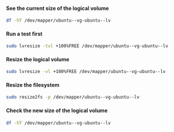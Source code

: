 
#### See the current size of the logical volume
```bash
df -hT /dev/mapper/ubuntu--vg-ubuntu--lv
```
 
#### Run a test first
```bash
sudo lvresize -tvl +100%FREE /dev/mapper/ubuntu--vg-ubuntu--lv
```

#### Resize the logical volume
```bash
sudo lvresize -vl +100%FREE /dev/mapper/ubuntu--vg-ubuntu--lv
```

#### Resize the filesystem
```bash
sudo resize2fs -p /dev/mapper/ubuntu--vg-ubuntu--lv
```

#### Check the new size of the logical volume
```bash
df -hT /dev/mapper/ubuntu--vg-ubuntu--lv
```
